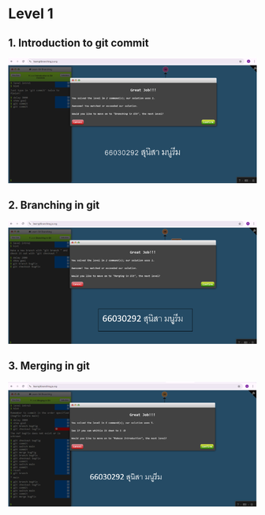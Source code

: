 # Level 1

## 1. Introduction to git commit

![alt text](image.png)

## 2. Branching in git

![alt text](image-1.png)

## 3. Merging in git
![alt text](image-2.png)
